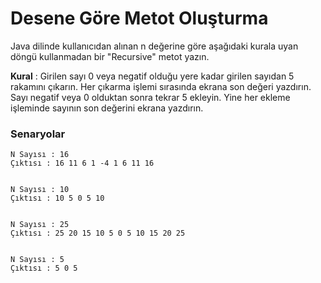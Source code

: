 # Desene Göre Metot Oluşturma
Java dilinde kullanıcıdan alınan n değerine göre aşağıdaki kurala uyan döngü kullanmadan bir "Recursive" metot yazın.

**Kural** : Girilen sayı 0 veya negatif olduğu yere kadar girilen sayıdan 5 rakamını çıkarın. Her çıkarma işlemi sırasında ekrana son değeri yazdırın. Sayı negatif veya 0 olduktan sonra tekrar 5 ekleyin. Yine her ekleme işleminde sayının son değerini ekrana yazdırın.

### Senaryolar

    N Sayısı : 16
    Çıktısı : 16 11 6 1 -4 1 6 11 16


    N Sayısı : 10
    Çıktısı : 10 5 0 5 10


    N Sayısı : 25
    Çıktısı : 25 20 15 10 5 0 5 10 15 20 25


    N Sayısı : 5
    Çıktısı : 5 0 5 
